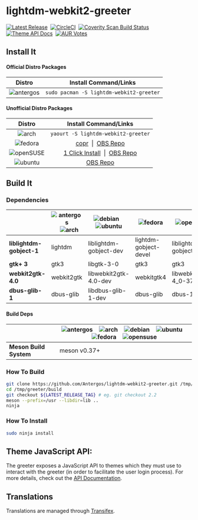 # lightdm-webkit2-greeter
[![Latest Release](https://img.shields.io/github/release/Antergos/web-greeter.svg?style=flat-square)](https://github.com/Antergos/web-greeter/releases)  &nbsp;[![CircleCI](https://img.shields.io/circleci/project/Antergos/web-greeter/stable.svg?style=flat-square)](https://circleci.com/gh/Antergos/web-greeter) &nbsp;[![Coverity Scan Build Status](https://img.shields.io/coverity/scan/6871.svg?style=flat-square)](https://scan.coverity.com/projects/antergos-lightdm-webkit2-greeter) &nbsp;[![Theme API Docs](https://img.shields.io/badge/API--Doc-ready-brightgreen.svg?style=flat-square)](https://doclets.io/Antergos/web-greeter/stable) &nbsp;[![AUR Votes](https://img.shields.io/aur/votes/lightdm-webkit2-greeter.svg?maxAge=2592000&style=flat-square)](https://aur.archlinux.org/packages/lightdm-webkit2-greeter)

## Install It

#### Official Distro Packages
|Distro|Install Command/Links|
|:---:|:---:|
|![antergos][antergos]|`sudo pacman -S lightdm-webkit2-greeter`|

#### Unofficial Distro Packages
|Distro|Install Command/Links|
|:---:|:---:|
|![arch][arch]|`yaourt -S lightdm-webkit2-greeter`|
|![fedora][fedora] |[copr](https://copr.fedorainfracloud.org/coprs/antergos/lightdm-webkit2-greeter/) &nbsp;\|&nbsp; [OBS Repo](https://software.opensuse.org/download.html?project=home:antergos&package=lightdm-webkit2-greeter)|
|![openSUSE][openSUSE]|[1 Click Install](https://software.opensuse.org/ymp/home:antergos/openSUSE_Leap_42.1/lightdm-webkit2-greeter.ymp?base=openSUSE%3ALeap%3A42.1&query=lightdm-webkit2-greeter) &nbsp;\|&nbsp; [OBS Repo](https://software.opensuse.org/download.html?project=home:antergos&package=lightdm-webkit2-greeter)|
|![ubuntu][ubuntu]|[OBS Repo](https://software.opensuse.org/download.html?project=home:antergos&package=lightdm-webkit2-greeter)|

## Build It

### Dependencies
|                       | ![antergos][antergos] &nbsp;&nbsp; ![arch][arch] | ![debian][debian] &nbsp;&nbsp; ![ubuntu][ubuntu] | ![fedora][fedora]     | ![opensuse][opensuse]  | 
|-----------------------|--------------------------------------------------|--------------------------------------------------|-----------------------|------------------------|
|**liblightdm-gobject-1** |lightdm                                         |liblightdm-gobject-dev                            | lightdm-gobject-devel | liblightdm-gobject-1-0 |
|**gtk+ 3**               |gtk3                                            |libgtk-3-0                                        | gtk3                  | gtk3                   |
|**webkit2gtk-4.0**       |webkit2gtk                                      |libwebkit2gtk-4.0-dev                             | webkitgtk4            | libwebkit2gtk-4_0-37   |
|**dbus-glib-1**          |dbus-glib                                       |libdbus-glib-1-dev                                | dbus-glib             | dbus-1-glib            |

#### Build Deps
|                   | ![antergos][antergos] &nbsp;&nbsp; ![arch][arch] &nbsp;&nbsp; ![debian][debian] &nbsp;&nbsp; ![ubuntu][ubuntu] &nbsp;&nbsp; ![fedora][fedora] &nbsp;&nbsp; ![opensuse][opensuse] |
|-------------------|--------------------------------------------------|
|**Meson Build System**|meson v0.37+|

### How To Build
```sh
git clone https://github.com/Antergos/lightdm-webkit2-greeter.git /tmp/greeter
cd /tmp/greeter/build
git checkout ${LATEST_RELEASE_TAG} # eg. git checkout 2.2
meson --prefix=/usr --libdir=lib ..
ninja
```

### How To Install
```sh
sudo ninja install
```

## Theme JavaScript API:
The greeter exposes a JavaScript API to themes which they must use to interact with the greeter (in order to facilitate the user login process). For more details, check out the [API Documentation](https://doclets.io/Antergos/lightdm-webkit2-greeter/stable). 


## Translations
Translations are managed through [Transifex](https://www.transifex.com/faidoc/antergos/lightdm-webkit2-greeter/).


[antergos]: https://antergos.com/distro-logos/logo-square26x26.png "antergos"
[arch]: https://antergos.com/distro-logos/archlogo26x26.png "arch"
[fedora]: https://antergos.com/distro-logos/fedora-logo.png "fedora"
[openSUSE]: https://antergos.com/distro-logos/Geeko-button-bling7.png "openSUSE"
[ubuntu]: https://antergos.com/distro-logos/ubuntu_orange_hex.png "ubuntu"
[debian]: https://antergos.com/distro-logos/openlogo-nd-25.png "debian"

[release]: https://img.shields.io/github/release/Antergos/web-greeter.svg?style=flat-square "Latest Release"
[codacy]: https://img.shields.io/codacy/grade/43c95c8c0e3749b8afa3bfd2b6edf541.svg?style=flat-square "Codacy Grade"
[circleci]: https://img.shields.io/circleci/project/Antergos/web-greeter/master.svg?style=flat-square "CI Status"
[api]: https://img.shields.io/badge/API--Docs-ready-brightgreen.svg?style=flat-square "Theme API Docs"
[aur]: https://img.shields.io/aur/votes/lightdm-webkit2-greeter.svg?maxAge=604800&style=flat-square "AUR Votes"

[whither]: https://github.com/Antergos/whither "Whither"
